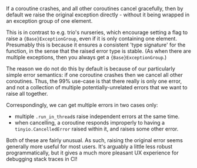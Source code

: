 If a coroutine crashes, and all other coroutines cancel gracefully, then by default we raise the original exception directly - without it being wrapped in an exception group of one element.

This is in contrast to e.g. trio's nurseries, which encourage setting a flag to raise a `{Base}ExceptionGroup`, even if it is only containing one element. Presumably this is because it ensures a consistent 'type signature' for the function, in the sense that the raised error type is stable. (As when there are multiple exceptions, then you always get a `{Base}ExceptionGroup`.)

The reason we do not do this by default is because of our particularly simple error semantics: if one coroutine crashes then we cancel all other coroutines. Thus, the 99% use-case is that there really is only one error, and not a collection of multiple potentially-unrelated errors that we want to raise all together.

Correspondingly, we can get multiple errors in two cases only:
- multiple `.run_in_thread`s raise independent errors at the same time.
- when cancelling, a coroutine responds improperly to having a `tinyio.CancelledError` raised within it, and raises some other error.

Both of these are fairly unusual. As such, raising the original error seems generally more useful for most users. It's arguably a little less robust programmatically, but it gives a much more pleasant UX experience for debugging stack traces in CI!
